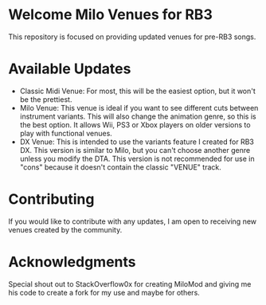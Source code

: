 # Welcome Milo Venues for RB3
This repository is focused on providing updated venues for pre-RB3 songs.
# Available Updates
- Classic Midi Venue: For most, this will be the easiest option, but it won't be the prettiest.
- Milo Venue: This venue is ideal if you want to see different cuts between instrument variants. This will also change the animation genre, so this is the best option. It allows Wii, PS3 or Xbox players on older versions to play with functional venues.
- DX Venue: This is intended to use the variants feature I created for RB3 DX. This version is similar to Milo, but you can't choose another genre unless you modify the DTA. This version is not recommended for use in "cons" because it doesn't contain the classic "VENUE" track.
# Contributing
If you would like to contribute with any updates, I am open to receiving new venues created by the community.
# Acknowledgments
Special shout out to StackOverflow0x for creating MiloMod and giving me his code to create a fork for my use and maybe for others.
